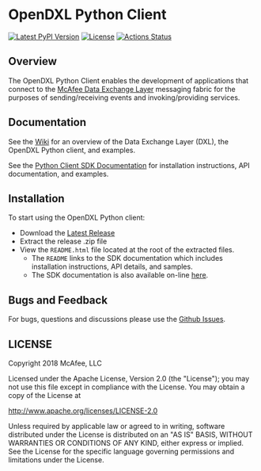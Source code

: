 # OpenDXL Python Client

[![Latest PyPI Version](https://img.shields.io/pypi/v/dxlclient.svg)](https://pypi.python.org/pypi/dxlclient)
[![License](https://img.shields.io/badge/License-Apache%202.0-blue.svg)](https://opensource.org/licenses/Apache-2.0)
[![Actions Status](https://github.com/opendxl/opendxl-client-python/workflows/Build/badge.svg)](https://github.com/opendxl/opendxl-client-python/actions)

## Overview

The OpenDXL Python Client enables the development of applications that connect to the [McAfee Data Exchange Layer](http://www.mcafee.com/us/solutions/data-exchange-layer.aspx) messaging fabric for the purposes of sending/receiving events and invoking/providing services.

## Documentation

See the [Wiki](https://github.com/opendxl/opendxl-client-python/wiki) for an overview of the Data Exchange Layer (DXL), the OpenDXL Python client, and examples.

See the [Python Client SDK Documentation](https://opendxl.github.io/opendxl-client-python/pydoc) for installation instructions, API documentation, and examples.

## Installation

To start using the OpenDXL Python client:

* Download the [Latest Release](https://github.com/opendxl/opendxl-client-python/releases/latest)
* Extract the release .zip file
* View the `README.html` file located at the root of the extracted files.
  * The `README` links to the SDK documentation which includes installation instructions, API details, and samples.
  * The SDK documentation is also available on-line [here](https://opendxl.github.io/opendxl-client-python/pydoc).

## Bugs and Feedback

For bugs, questions and discussions please use the [Github Issues](https://github.com/opendxl/opendxl-client-python/issues).

## LICENSE

Copyright 2018 McAfee, LLC

Licensed under the Apache License, Version 2.0 (the "License"); you may not use this file except in compliance with the License. You may obtain a copy of the License at

http://www.apache.org/licenses/LICENSE-2.0

Unless required by applicable law or agreed to in writing, software distributed under the License is distributed on an "AS IS" BASIS, WITHOUT WARRANTIES OR CONDITIONS OF ANY KIND, either express or implied. See the License for the specific language governing permissions and limitations under the License.

